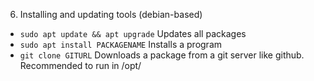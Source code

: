 6. Installing and updating tools (debian-based)

- `sudo apt update && apt upgrade`
Updates all packages
- `sudo apt install PACKAGENAME`
Installs a program
- `git clone GITURL`
Downloads a package from a git server like github. Recommended to run in /opt/